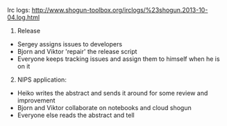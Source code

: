 Irc logs: http://www.shogun-toolbox.org/irclogs/%23shogun.2013-10-04.log.html

1. Release
  * Sergey assigns issues to developers
  * Bjorn and Viktor 'repair' the release script
  * Everyone keeps tracking issues and assign them to himself when he is on it

2. NIPS application:
  * Heiko writes the abstract and sends it around for some review and improvement
  * Bjorn and Viktor collaborate on notebooks and cloud shogun
  * Everyone else reads the abstract and tell